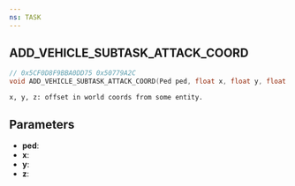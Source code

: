 ```yaml
---
ns: TASK
---
```

## ADD_VEHICLE_SUBTASK_ATTACK_COORD

```c
// 0x5CF0D8F9BBA0DD75 0x50779A2C
void ADD_VEHICLE_SUBTASK_ATTACK_COORD(Ped ped, float x, float y, float z);
```

```
x, y, z: offset in world coords from some entity.  
```

## Parameters
* **ped**: 
* **x**: 
* **y**: 
* **z**: 

